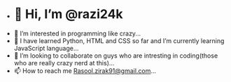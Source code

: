 - <h1>👋 Hi, I’m @razi24k</h1>
- 👀 I’m interested in programming like crazy...
- 🌱 I have learned Python, HTML and CSS so far and I’m currently learning JavaScript language...
- 💞️ I’m looking to collaborate on guys who are intresting in coding(those who are really crazy nerd at this)...
- 📫 How to reach me Rasool.zirak91@gmail.com...

<!---
razi24k/razi24k is a ✨ special ✨ repository because its `README.md` (this file) appears on your GitHub profile.
You can click the Preview link to take a look at your changes.
--->
